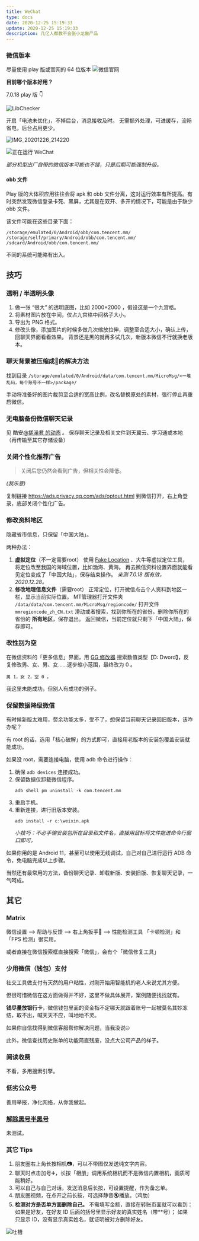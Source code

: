 ```yaml
---
title: WeChat
type: docs
date: 2020-12-25 15:19:33
update: 2020-12-25 15:19:33
description: 几亿人都教不会张小龙做产品
---
```



### 微信版本
尽量使用 play 版或官网的 64 位版本
![微信官网](https://cdn.jsdelivr.net/gh/forliuyifei/img@mater/img/2020/12/1608884699893.webp)

**目前哪个版本好用？**

7.0.18 play 版 👇

![LibChecker](https://cdn.jsdelivr.net/gh/forliuyifei/img@mater/img/2020/12/1608884933816.webp)

开启「电池未优化」，不掉后台，消息接收及时。
无需额外处理，可进缓存，流畅省电，后台占用更少。

![IMG_20201226_214220](https://cdn.jsdelivr.net/gh/forliuyifei/img@mater/img/2020/12/1608990222364.webp)

![正在运行 WeChat](https://cdn.jsdelivr.net/gh/forliuyifei/img@mater/img/2020/12/1608884152718.webp)

*部分机型出厂自带的微信版本可能也不错，只是后期可能强制升级。*

#### obb 文件

Play 版的大体积应用往往会将 apk 和 obb 文件分离，这对运行效率有所提高。有时突然发现微信登录卡死、黑屏，尤其是在双开、多开的情况下，可能是由于缺少 obb 文件。

该文件可能在这些目录下面：
```
/storage/emulated/0/Android/obb/com.tencent.mm/
/storage/self/primary/Android/obb/com.tencent.mm/
/sdcard/Android/obb/com.tencent.mm/
```
不同的系统可能略有出入。

## 技巧

### 透明 / 半透明头像
1. 做一张 “很大” 的透明底图，比如 2000×2000 ，假设这是一个九宫格。
2. 将素材图片放在中间，仅占九宫格中间格子大小。
3. 导出为 PNG 格式。
4. 修改头像，添加图片的时候多做几次缩放拉伸，调整至合适大小，确认上传，回聊天界面看看效果。
   背景还是黑的就再多试几次，新版本微信不行就换老版本。


### 聊天背景被压缩成💩的解决方法
找到目录
`/storage/emulated/0/Android/data/com.tencent.mm/MicroMsg/<一堆乱码，每个账号不一样>/package/`

手动将准备好的图片裁剪至合适的宽高比例，改名替换原处的素材，强行停止再重启微信。


### 无电脑备份微信聊天记录
见 酷安[@搓澡君 的动态](https://www.coolapk.com/feed/22716824) 。
保存聊天记录及相关文件到天翼云、学习通或本地（再传输至其它存储设备）

### 关闭个性化推荐广告
> 关闭后您仍然会看到广告，但相关性会降低。

*(我乐意)*

复制链接
https://ads.privacy.qq.com/ads/optout.html
到微信打开，右上角登录，底部关闭个性化广告。

### 修改资料地区
隐藏省市信息，只保留「中国大陆」。

两种办法：

1. **虚拟定位**（不一定需要root）
   使用 [Fake Location](https://github.com/Lerist/FakeLocation/releases) 、大牛等虚拟定位工具，将定位改至我国的海域位置，比如渤海、黄海。
   再去微信资料设置界面就能看见定位变成了「中国大陆」，保存结束操作。
   *亲测 7.0.18 版有效，2020.12.28。*
2. **修改地理信息文件**（需要root）
   正常定位，打开微信点击个人资料到地区一栏，显示当前实际位置。
   MT管理器打开文件夹 `/data/data/com.tencent.mm/MicroMsg/regioncode/`
   打开文件 `mmregioncode_zh_CN.txt`
   滑动或者搜索，找到你所在的省份，删除你所在的省份的 **所有地区**，保存退出。
   返回微信，当前定位就只剩下「中国大陆」，保存即可。
      
### 改性别为空

在微信资料的「更多信息」界面，用 [GG 修改器](https://gameguardian.net/) 搜索数值类型【D: Dword】，反复修改男、女、男、女……逐步缩小范围，最终改为 0 。

`男 1，女 2，空 0 。`

我这里未能成功，但别人有成功的例子。


### 保留数据降级微信

有时候新版太难用，赘余功能太多，受不了，想保留当前聊天记录回旧版本，该咋办呢？

有 root 的话，选用「核心破解」的方式即可，直接用老版本的安装包覆盖安装就能成功。

如果没 root，需要连接电脑，使用 adb 命令进行操作：

1. 确保 `adb devices` 连接成功。
2. 保留数据仅卸载微信程序。
   ```
   adb shell pm uninstall -k com.tencent.mm
   ```
3. 重启手机。
4. 重新连接，进行旧版本安装。
   ```
   adb install -r c:\weixin.apk
   ```
   *小技巧：不必手输安装包所在目录和文件名，直接用鼠标将文件拖进命令行窗口即可。*

如果你用的是 Android 11，甚至可以使用无线调试，自己对自己进行运行 ADB 命令，免电脑完成以上步骤。

当然还有最常用的方法，备份聊天记录、卸载新版、安装旧版、恢复聊天记录，一气呵成。

## 其它
### Matrix
微信设置 --> 帮助与反馈 --> 右上角扳手🔧 --> 性能检测工具
「卡顿检测」和「FPS 检测」很实用。

或者直接在微信搜索框直接搜索「微信」，会有个「微信修复工具」

### 少用微信（钱包）支付
社交工具做支付有天然的用户粘性，对刚开始用智能机的老人来说尤其方便。

但很可惜微信在这方面做得并不好，这里不做具体展开，案例随便找找就有。

**钱尽量放银行卡**，微信钱包里面的资金指不定哪天就跟着账号一起被莫名其妙冻结，取不出，喊天天不应，叫地地不灵。

如果你自信找得到微信客服帮你解决问题，当我没说🤐

此外，微信查找历史账单的功能简直残废，没点大公司产品的样子。

### 阅读收费
不看，多用搜索引擎。

### 低劣公众号
善用举报，净化网络，从你我做起。

### [解除黑号半黑号](https://www.coolapk.com/feed/13567452)
未测试。

### 其它 Tips
1. 朋友圈右上角长按相机📷，可以不带图仅发送纯文字内容。
2. 聊天时点击加号➕，长按「相册」调用系统相机而不是微信内置相机，画质可能稍好。
3. 可以自己与自己对话，发送消息后长按，可设置提醒，作为备忘单。
4. 朋友圈视频，在点开之前长按，可选择静音🔇播放。（鸡肋）
5. **检测对方是否单方面删除自己。**
   不需填写金额，直接在转账页面就可以看到：
   如果是好友，在好友 ID 后面的括号里显示好友的真实姓名（带**号）；
   如果只显示 ID，没有显示真实姓名，就证明被对方删除好友。

![吐槽](https://cdn.jsdelivr.net/gh/forliuyifei/img@mater/img/2020/10/1602558950332.webp)
